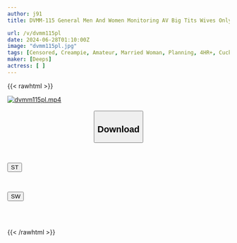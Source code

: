 ```yaml
---
author: j91
title: DVMM-115 General Men And Women Monitoring AV Big Tits Wives Only! Try To Guess Your Beloved Husband's Dick From The 10 Dicks Lined Up In A Row With A No-hands Blowjob! 2 If You Get It Wrong, You'll Be Fucked By A Huge Dick Immediately! The Married Woman's Pussy Is Turned On By The Taste Of Fully Erect Dicks Of Different Shapes And Sizes And A Large Amount Of Semen, And She Can't Help But...

url: /v/dvmm115pl
date: 2024-06-28T01:10:00Z
image: "dvmm115pl.jpg"
tags: [Censored, Creampie, Amateur, Married Woman, Planning, 4HR+, Cuckold	]
maker: [Deeps]
actress: [ ]
---
```



{{< rawhtml >}}

<div class="video" data-videoid="LpbbWqdoxAFRjqq">
    <a href="javascript:;">
        <img src="/v/dvmm115pl/dvmm115pl.jpg" width="WIDTH" height="HEIGHT" alt="dvmm115pl.mp4" loading="lazy">
    </a>
</div>

<script type="text/javascript" src="https://j91.asia/asset/on-demand-st.js"></script>

<br>
  <link rel="stylesheet" href="https://j91.asia/asset/bs5.css">
  
  <center>
  <button class="btn btn-primary" type="button" data-bs-toggle="collapse" data-bs-target=".multi-collapse" aria-expanded="false" aria-controls="multiCollapseExample1 multiCollapseExample2"><h2>Download</h2></button></center>
</p>
<div class="row">
  <div class="col">
    <div class="collapse multi-collapse" id="multiCollapseExample1">
      <div class="card card-body">
	      	      <br>
<div class="buttons">  
<p><a href="/v/dvmm115pl/st.html" target="_blank"><button class="btn-hover color-3"><i class="fa fa-download"></i> ST</button></a></p></div>
    </div>
  </div>
</div>
  <div class="col">
    <div class="collapse multi-collapse" id="multiCollapseExample2">
      <div class="card card-body">
	      <br>
<div class="buttons">
<p><a href="/v/dvmm115pl/sw.html" target="_blank"><button class="btn-hover color-2"><i class="fa fa-download"></i> SW</button></a></p></div>
<br><br>
      </div>
    </div>
  </div>
</div>

{{< /rawhtml >}}
